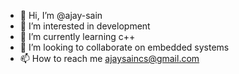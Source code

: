 - 👋 Hi, I’m @ajay-sain
- 👀 I’m interested in development
- 🌱 I’m currently learning c++
- 💞️ I’m looking to collaborate on embedded systems
- 📫 How to reach me ajaysaincs@gmail.com

<!---
ajay-sain/ajay-sain is a ✨ special ✨ repository because its `README.md` (this file) appears on your GitHub profile.
You can click the Preview link to take a look at your changes.
--->
